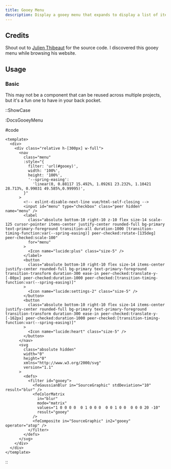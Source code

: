 ```yaml
---
title: Gooey Menu
description: Display a gooey menu that expands to display a list of items.
---
```


## Credits

Shout out to [Julien Thibeaut](https://ibelick.com/) for the source code. I discovered this gooey menu while browsing his website.

## Usage

### Basic

This may not be a component that can be reused across multiple projects, but it's a fun one to have in your back pocket.

::ShowCase

:DocsGooeyMenu

#code

<!-- automd:file src="../../app/components/content/Docs/GooeyMenu/DocsGooeyMenu.vue" code lang="vue" -->

```vue [DocsGooeyMenu.vue]
<template>
  <div>
    <div class="relative h-[300px] w-full">
      <nav
        class="menu"
        :style="{
          filter: 'url(#gooey)',
          width: '100%',
          height: '100%',
          '--spring-easing':
            'linear(0, 0.88117 15.492%, 1.09261 23.232%, 1.10421 28.713%, 0.99031 49.585%,0.99995)',
        }"
      >
        <!-- eslint-disable-next-line vue/html-self-closing -->
        <input id="menu" type="checkbox" class="peer hidden" name="menu" />
        <label
          class="absolute bottom-10 right-10 z-10 flex size-14 scale-125 cursor-pointer items-center justify-center rounded-full bg-primary text-primary-foreground transition-all duration-1000 [transition-timing-function:var(--spring-easing)] peer-checked:rotate-[135deg] peer-checked:scale-100"
          for="menu"
        >
          <Icon name="lucide:plus" class="size-5" />
        </label>
        <button
          class="absolute bottom-10 right-10 flex size-14 items-center justify-center rounded-full bg-primary text-primary-foreground transition-transform duration-300 ease-in peer-checked:translate-y-[-80px] peer-checked:duration-1000 peer-checked:[transition-timing-function:var(--spring-easing)]"
        >
          <Icon name="lucide:settings-2" class="size-5" />
        </button>
        <button
          class="absolute bottom-10 right-10 flex size-14 items-center justify-center rounded-full bg-primary text-primary-foreground transition-transform duration-300 ease-in peer-checked:translate-y-[-162px] peer-checked:duration-1000 peer-checked:[transition-timing-function:var(--spring-easing)]"
        >
          <Icon name="lucide:heart" class="size-5" />
        </button>
      </nav>
      <svg
        class="absolute hidden"
        width="0"
        height="0"
        xmlns="http://www.w3.org/2000/svg"
        version="1.1"
      >
        <defs>
          <filter id="gooey">
            <feGaussianBlur in="SourceGraphic" stdDeviation="10" result="blur" />
            <feColorMatrix
              in="blur"
              mode="matrix"
              values="1 0 0 0 0  0 1 0 0 0  0 0 1 0 0  0 0 0 20 -10"
              result="gooey"
            />
            <feComposite in="SourceGraphic" in2="gooey" operator="atop" />
          </filter>
        </defs>
      </svg>
    </div>
  </div>
</template>
```

<!-- /automd -->

::
